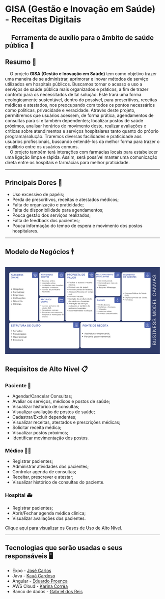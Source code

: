 # GISA (Gestão e Inovação em Saúde) - Receitas Digitais
&nbsp;&nbsp;&nbsp;&nbsp;Ferramenta de auxílio para o âmbito de saúde pública 🏥  
---
## Resumo 📝
&nbsp;&nbsp;&nbsp;&nbsp;O projeto **GISA (Gestão e Inovação em Saúde)** tem como objetivo trazer uma maneira de se administrar, aprimorar e inovar métodos de serviço utilizados em hospitais públicos. Buscamos tornar o acesso e uso a serviços de saúde pública mais organizados e práticos, a fim de trazer conforto para os necessitados de tal solução. Este trará uma forma ecologicamente sustentável, dentro do possível, para prescritivos, receitas médicas e atestados, nos preocupando com todos os pontos necessários como políticas, privacidade e veracidade. Através deste projeto, permitiremos que usuários acessem, de forma prática, agendamentos de consultas para si e também dependentes; localizar postos de saúde próximos, analisar horários de movimento deste, realizar avaliações e críticas sobre atendimentos e serviços hospitalares tanto quanto do próprio programa/solução. Traremos diversas facilidades e praticidade aos usuários profissionais, buscando entendê-los da melhor forma para trazer o equilíbrio entre os usuários comuns.  
&nbsp;&nbsp;&nbsp;&nbsp;O projeto também terá interações com farmácias locais para estabelecer uma ligação limpa e rápida. Assim, será possível manter uma comunicação direta entre os hospitais e farmácias para melhor praticidade.

---
## Principais Dores 🚩
* Uso excessivo de papéis;
* Perda de prescritivos, receitas e atestados médicos;
* Falta de organização e praticidade;
* Falta de disponibilidade para agendamentos;
* Pouca gestão dos serviços realizados;
* Falta de feedback dos pacientes;
* Pouca informação do tempo de espera e movimento dos postos hospitalares.
---
## Modelo de Negócios 🕴️
  
<img
  src="https://github.com/kauanzin222/GISA-Projeto/blob/main/doc/BMC%20E.G.II.png" 
/>
---
## Requisitos de Alto Nível 📋 

### Paciente 👤  
* Agendar/Cancelar Consultas;
* Avaliar os serviços, médicos e postos de saúde;
* Visualizar histórico de consultas;
* Visualizar avaliação de postos de saúde;
* Cadastrar/Excluir dependentes;
* Visualizar receitas, atestados e prescrições médicas;
* Solicitar receita médica;
* Visualizar postos próximos;
* Identificar movimentação dos postos.
  
### Médico 🧑‍⚕️
* Registrar pacientes;
* Administrar atividades dos pacientes;
* Controlar agenda de consultas;
* Receitar, prescrever e atestar;
* Visualizar histórico de consultas do paciente.
  
### Hospital 🚑
* Registrar pacientes;
* Abrir/Fechar agenda médica clínica;
* Visualizar avaliações dos pacientes.

[Clique aqui para visualizar os Casos de Uso de Alto Nível.](https://github.com/kauanzin222/GISA-Projeto/blob/main/doc/CasosUso.drawio.png)

---
## Tecnologias que serão usadas e seus responsáveis 🖥️
* Expo - <a href="https://github.com/JoseCBJ">José Carlos</a>
* Java - <a href="https://github.com/kauanzin222">Kauã Cardoso</a>
* Angular - <a href="https://github.com/belenuslugh">Eduardo Proença</a>
* AWS Cloud - <a href="https://github.com/kacrr">Karina Corrêa</a>
* Banco de dados - <a href="https://github.com/GabrielReis97">Gabriel dos Reis</a>
